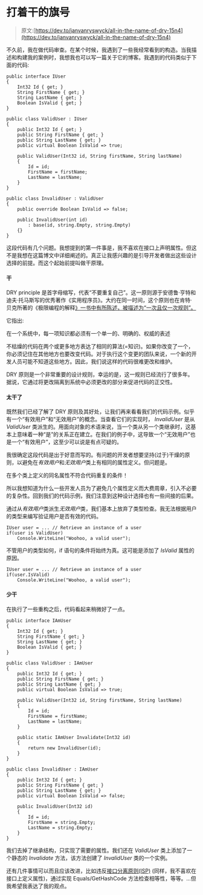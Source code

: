 # 打着干的旗号

> 原文:[https://dev.to/janvanryswyck/all-in-the-name-of-dry-15n4](https://dev.to/janvanryswyck/all-in-the-name-of-dry-15n4)

不久前，我在做代码审查。在某个时候，我遇到了一些我经常看到的构造。当我描述和构建我的案例时，我想我也可以写一篇关于它的博客。我遇到的代码类似于下面的代码:

```
public interface IUser
{
    Int32 Id { get; }
    String FirstName { get; }
    String LastName { get; }
    Boolean IsValid { get; }
}

public class ValidUser : IUser
{
    public Int32 Id { get; }
    public String FirstName { get; }
    public String LastName { get; }
    public virtual Boolean IsValid => true;

    public ValidUser(Int32 id, String firstName, String lastName)
    {
        Id = id;
        FirstName = firstName;
        LastName = lastName;
    }
}

public class InvalidUser : ValidUser
{
    public override Boolean IsValid => false;

    public InvalidUser(int id)
        : base(id, string.Empty, string.Empty)
    {}
} 
```

这段代码有几个问题。我想提到的第一件事是，我不喜欢在接口上声明属性。但这不是我想在这篇博文中详细阐述的。真正让我感兴趣的是引导开发者做出这些设计选择的前提。而这个起始前提叫做干原理。

#### 干

DRY principle 是首字母缩写，代表“不要重复自己”。这一原则源于安德鲁·亨特和迪夫·托马斯写的优秀著作《实用程序员》。大约在同一时间，这个原则也在肯特·贝克所著的《极限编程的解释[》一书中有所陈述，被描述为“一次且仅一次规则”。](https://www.amazon.com/Extreme-Programming-Explained-Embrace-Change/dp/0201616416)

它指出:

在一个系统中，每一项知识都必须有一个单一的、明确的、权威的表述

不枯燥的代码在两个或更多地方表达了相同的算法(=知识)。如果你改变了一个，你必须记住在其他地方也要改变代码。对于执行这个变更的团队来说，一个新的开发人员可能不知道这些地方。因此，我们说这样的代码很难更改和维护。

DRY 原则是一个非常重要的设计规则，幸运的是，这一规则已经流行了很多年。据说，它通过将更改隔离到系统中必须更改的部分来促进代码的正交性。

#### 太干了

既然我们已经了解了 DRY 原则及其好处，让我们再来看看我们的代码示例。似乎有一个“有效用户”和“无效用户”的概念。当查看它们的实现时， *InvalidUser* 是从 *ValidUser* 类派生的。用面向对象的术语来说，当一个类从另一个类继承时，这基本上意味着一种“是”的关系正在建立。在我们的例子中，这导致一个“无效用户”也是一个“有效用户”，这至少可以说是有点可疑的。

我很确定这段代码是出于好意而写的。有问题的开发者想要坚持(过于)干燥的原则，以避免在*有效用户*和*无效用户*类上有相同的属性定义。但问题是。

在多个类上定义的同名属性不符合代码重复的条件！

所以我想知道为什么一些开发人员为了避免几个属性定义而大费周章，引入不必要的复杂性。回到我们的代码示例，我们注意到这种设计选择也有一些间接的后果。

通过从*有效用户*类派生*无效用户*类，我们基本上放弃了类型检查。我无法根据用户的类型来编写验证用户是否有效的代码。

```
IUser user = ... // Retrieve an instance of a user
if(user is ValidUser)
    Console.WriteLine("Woohoo, a valid user"); 
```

不管用户的类型如何，if 语句的条件将始终为真。这可能是添加了 *IsValid* 属性的原因。

```
IUser user = ... // Retrieve an instance of a user
if(user.IsValid)
    Console.WriteLine("Woohoo, a valid user"); 
```

#### 少干

在执行了一些重构之后，代码看起来稍微好了一点。

```
public interface IAmUser
{
    Int32 Id { get; }
    String FirstName { get; }
    String LastName { get; }
    Boolean IsValid { get; }
}

public class ValidUser : IAmUser
{
    public Int32 Id { get; }
    public String FirstName { get; }
    public String LastName { get; }
    public virtual Boolean IsValid => true;

    public ValidUser(Int32 id, String firstName, String lastName)
    {
        Id = id;
        FirstName = firstName;
        LastName = lastName;
    }

    public static IAmUser Invalidate(Int32 id)
    {
        return new InvalidUser(id);
    }
}

public class InvalidUser : IAmUser
{
    public Int32 Id { get; }
    public String FirstName { get; }
    public String LastName { get; }
    public virtual Boolean IsValid => false;

    public InvalidUser(Int32 id)
    {
        Id = id;
        FirstName = string.Empty;
        LastName = string.Empty;
    }
} 
```

我们去掉了继承结构，只实现了需要的属性。我们还在 *ValidUser* 类上添加了一个静态的 *Invalidate* 方法，该方法创建了 *InvalidUser* 类的一个实例。

还有几件事情可以而且应该改进，比如违反[接口分离原则(ISP)](https://en.wikipedia.org/wiki/Interface_segregation_principle) (同样，我不喜欢在接口上定义属性)，通过实现 Equals/GetHashCode 方法检查相等性，等等。…但我希望我表达了我的观点。